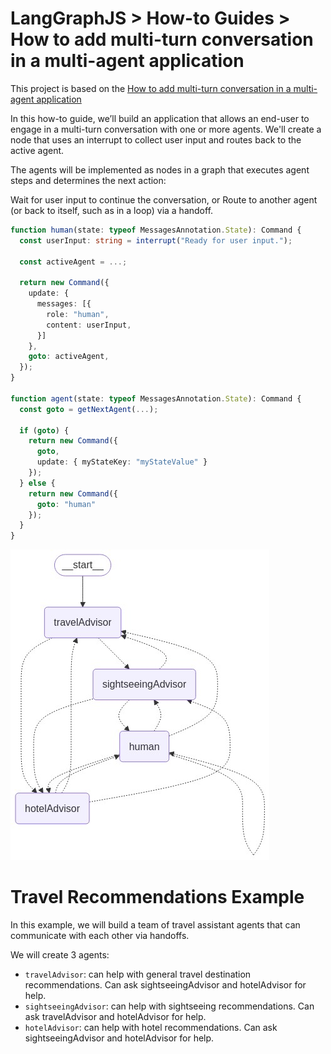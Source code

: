 # LangGraphJS > How-to Guides > How to add multi-turn conversation in a multi-agent application

This project is based on the [How to add multi-turn conversation in a multi-agent application](https://langchain-ai.github.io/langgraphjs/how-tos/multi-agent-multi-turn-convo/)

In this how-to guide, we’ll build an application that allows an end-user to engage in a multi-turn conversation with one or more agents. We'll create a node that uses an interrupt to collect user input and routes back to the active agent.

The agents will be implemented as nodes in a graph that executes agent steps and determines the next action:

Wait for user input to continue the conversation, or
Route to another agent (or back to itself, such as in a loop) via a handoff.

```ts
function human(state: typeof MessagesAnnotation.State): Command {
  const userInput: string = interrupt("Ready for user input.");

  const activeAgent = ...;

  return new Command({
    update: {
      messages: [{
        role: "human",
        content: userInput,
      }]
    },
    goto: activeAgent,
  });
}

function agent(state: typeof MessagesAnnotation.State): Command {
  const goto = getNextAgent(...);

  if (goto) {
    return new Command({
      goto,
      update: { myStateKey: "myStateValue" }
    });
  } else {
    return new Command({
      goto: "human"
    });
  }
}
```

![Multi-agent network diagram](./diagram.png)

# Travel Recommendations Example

In this example, we will build a team of travel assistant agents that can communicate with each other via handoffs.

We will create 3 agents:

- `travelAdvisor`: can help with general travel destination recommendations. Can ask sightseeingAdvisor and hotelAdvisor for help.
- `sightseeingAdvisor`: can help with sightseeing recommendations. Can ask travelAdvisor and hotelAdvisor for help.
- `hotelAdvisor`: can help with hotel recommendations. Can ask sightseeingAdvisor and hotelAdvisor for help.
